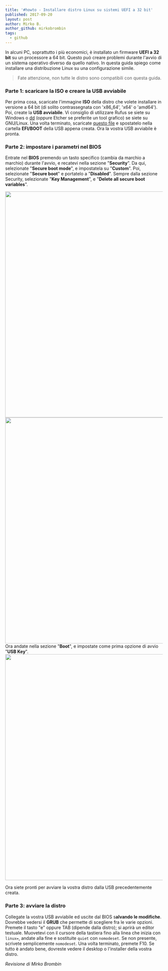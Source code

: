 ```yaml
---
title: '#howto - Installare distro Linux su sistemi UEFI a 32 bit'
published: 2017-09-20
layout: post
author: Mirko B.
author_github: mirkobrombin
tags:
  - github
---
```

<p>In alcuni PC, soprattutto i più economici, è installato un firmware <strong>UEFI a 32 bit</strong> su un processore a 64 bit. Questo può creare problemi durante l'avvio di un sistema operativo diverso da quello nativo. In questa guida spiego come installare una distribuzione Linux su una configurazione simile.</p><blockquote><p>Fate attenzione, non tutte le distro sono compatibili con questa guida.</p></blockquote><h3>Parte 1: scaricare la ISO e creare la USB avviabile</h3><p>Per prima cosa, scaricate l'immagine <strong>ISO</strong> della distro che volete installare in versione a 64 bit (di solito contrassegnata con 'x86_64', 'x64' o 'amd64'). Poi, create la <strong>USB avviabile</strong>. Vi consiglio di utilizzare Rufus se siete su Windows o <a href="https://linuxhub.it/2017/07/09/come-creare-un-supporto-usb-avviabile-semplicemente-usando-dd/">dd</a> (oppure Etcher se preferite un tool grafico) se siete su GNU/Linux. Una volta terminato, scaricate <a href="https://github.com/jfwells/linux-asus-t100ta/raw/master/boot/bootia32.efi">questo file</a>&nbsp;e spostatelo nella cartella <strong>EFI/BOOT</strong> della USB appena creata. Ora la vostra USB avviabile è pronta.</p><h3>Parte 2: impostare i parametri nel BIOS</h3><p>Entrate nel <strong>BIOS</strong> premendo un tasto specifico (cambia da marchio a marchio) durante l'avvio, e recatevi nella sezione "<strong>Security</strong>". Da qui, selezionate "<strong>Secure boot mode</strong>", e impostatela su "<strong>Custom</strong>". Poi, selezionate "<strong>Secure boot</strong>" e portatelo a "<strong>Disabled</strong>". Sempre dalla sezione Security, selezionate "<strong>Key Management</strong>", e "<strong>Delete all secure boot variables</strong>".</p><p><img class=" size-full wp-image-152" alt="" height="720" src="https://linuxhub.it/wordpress/wp-content/uploads/2017/09/photo_2017-09-20_18-45-42.jpg" width="1280" /> <img class=" size-full wp-image-153" alt="" height="720" src="https://linuxhub.it/wordpress/wp-content/uploads/2017/09/photo_2017-09-20_20-29-41.jpg" width="1280" /> Ora andate nella sezione "<strong>Boot</strong>", e impostate come prima opzione di avvio "<strong>USB Key</strong>". <img class=" size-full wp-image-154" alt="" height="720" src="https://linuxhub.it/wordpress/wp-content/uploads/2017/09/photo_2017-09-20_20-29-52.jpg" width="1280" /></p><p>Ora siete pronti per avviare la vostra distro dalla USB precedentemente creata.</p><h3>Parte 3: avviare la distro</h3><p>Collegate la vostra USB avviabile ed uscite dal BIOS s<strong>alvando le modifiche</strong>. Dovrebbe vedersi il <strong>GRUB</strong> che permette di scegliere fra le varie opzioni. Premete il tasto "e" oppure TAB (dipende dalla distro); si aprirà un editor testuale. Muovetevi con il cursore della tastiera fino alla linea che inizia con <code>linux=</code>, andate alla fine e sostituite <code>quiet</code> con <code>nomodeset</code>. Se non presente, scrivete semplicemente <code>nomodeset</code>. Una volta terminato, premete F10. Se tutto è andato bene, dovreste vedere il desktop o l'installer della vostra distro.</p><p><em>Revisione di Mirko Brombin</em></p>